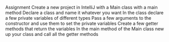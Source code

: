 Assignment 
Create a new project in IntelliJ with a Main class with a main method
Declare a class and name it whatever you want
In the class declare a few private variables of different types
Pass a few arguments to the constructor and use them to set the private variables
Create a few getter methods that return the variables
In the main method of the Main class new up your class and call all the getter methods

